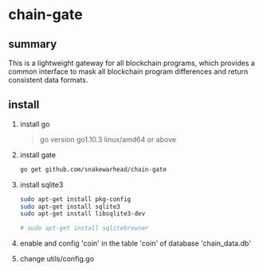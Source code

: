 # chain-gate

## summary

This is a lightweight gateway for all blockchain programs, which provides a common interface to mask all blockchain program differences and return consistent data formats.

## install

1. install go
    > go version go1.10.3 linux/amd64 or above

1. install gate

    ```sh
    go get github.com/snakewarhead/chain-gate
    ```

1. install sqlite3

    ```sh
    sudo apt-get install pkg-config
    sudo apt-get install sqlite3
    sudo apt-get install libsqlite3-dev

    # sudo apt-get install sqlitebrowser
    ```

1. enable and config 'coin' in the table 'coin' of database 'chain_data.db'

1. change utils/config.go
